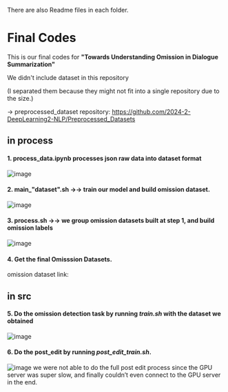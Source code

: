 There are also Readme files in each folder.

# Final Codes
This is our final codes for **"Towards Understanding Omission in Dialogue Summarization"**

We didn't include dataset in this repository

(I separated them because they might not fit into a single repository due to the size.)

→ preprocessed_dataset repository: <https://github.com/2024-2-DeepLearning2-NLP/Preprocessed_Datasets>





## in process
#### 1. process_data.ipynb processes json raw data into dataset format 
![image](https://github.com/user-attachments/assets/badf72d0-f0aa-46c0-84af-a3fd4ee18b4a)


#### 2. main_"dataset".sh →→ train our model and build omission dataset.
![image](https://github.com/user-attachments/assets/12bad884-942c-4a62-ac62-70062b8d2f66)

#### 3. process.sh →→ we group omission datasets built at step 1, and build omission labels 
![image](https://github.com/user-attachments/assets/1f2878e8-75dc-4bdd-8878-ebf9fdc0dd3a)

#### 4. Get the final Omisssion Datasets. 
omission dataset link: 


## in src
#### 5. Do the omission detection task by running ***train.sh*** with the dataset we obtained 
![image](https://github.com/user-attachments/assets/5f6783a6-00b9-42fd-9b95-ae4659512cd3)

#### 6. Do the post_edit by running ***post_edit_train.sh***. 
![image](https://github.com/user-attachments/assets/f4224db5-c9ea-44b1-b447-d94503b7d562)
we were not able to do the full post edit process since the GPU server was super slow, and finally couldn’t even connect to the GPU server in the end.



